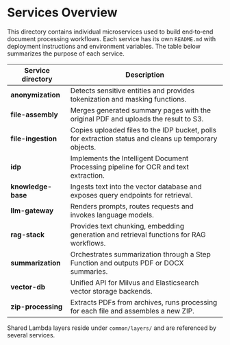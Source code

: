 # Services Overview

This directory contains individual microservices used to build end‑to‑end document processing workflows. Each service has its own `README.md` with deployment instructions and environment variables. The table below summarizes the purpose of each service.

| Service directory | Description |
|-------------------|-------------|
| **anonymization** | Detects sensitive entities and provides tokenization and masking functions. |
| **file-assembly** | Merges generated summary pages with the original PDF and uploads the result to S3. |
| **file-ingestion** | Copies uploaded files to the IDP bucket, polls for extraction status and cleans up temporary objects. |
| **idp** | Implements the Intelligent Document Processing pipeline for OCR and text extraction. |
| **knowledge-base** | Ingests text into the vector database and exposes query endpoints for retrieval. |
| **llm-gateway** | Renders prompts, routes requests and invokes language models. |
| **rag-stack** | Provides text chunking, embedding generation and retrieval functions for RAG workflows. |
| **summarization** | Orchestrates summarization through a Step Function and outputs PDF or DOCX summaries. |
| **vector-db** | Unified API for Milvus and Elasticsearch vector storage backends. |
| **zip-processing** | Extracts PDFs from archives, runs processing for each file and assembles a new ZIP. |

Shared Lambda layers reside under `common/layers/` and are referenced by several services.

